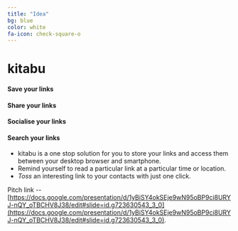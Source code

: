 ```yaml
---
title: "Idea"
bg: blue
color: white
fa-icon: check-square-o
---
```


# kitabu

#### **Save** your links
#### **Share** your links
#### **Socialise** your links
#### **Search** your links

- kitabu is a one stop solution for you to store your links and access them between your desktop browser and smartphone. 
- Remind yourself to read a particular link at a particular time or location.
- _Toss_ an interesting link to your contacts with just one click.

Pitch link -- [https://docs.google.com/presentation/d/1yBiSY4okSEje9wN95oBP9ci8URYJ-nQY_oTBCHV8J38/edit#slide=id.g723630543_3_0](https://docs.google.com/presentation/d/1yBiSY4okSEje9wN95oBP9ci8URYJ-nQY_oTBCHV8J38/edit#slide=id.g723630543_3_0).
